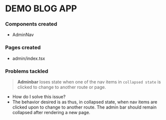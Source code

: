 # DEMO BLOG APP

### Components created
- AdminNav


### Pages created
- admin/index.tsx


### Problems tackled
>**Adminbar** loses state when one of the nav items in `collapsed state` is clicked to change to another route or page.
- How do I solve this issue?
- The behavior desired is as thus, in collapsed state, when nav items are clicked upon to change to another route. The admin bar should remain collapsed after rendering a new page.
    



